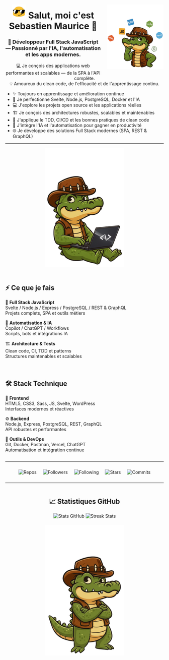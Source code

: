 <!-- ================== HEADER ================== -->
<div align="center">

<!-- Image du crocodile à droite sur grand écran -->
<img 
  src="https://raw.githubusercontent.com/sebastienmaurice/sebastienmaurice/refs/heads/main/dundee-croco-profil-right-1.png" 
  width="180" 
  alt="Crocodile Dundee"
  style="float:right; margin:0 0 10px 20px;">

<h1>
  <img src="https://raw.githubusercontent.com/sebastienmaurice/sebastienmaurice/refs/heads/main/blob-sunglasses.gif" 
       width="45" 
       alt="emoji-blob">
  Salut, moi c'est <strong>Sebastien Maurice</strong> 👋
</h1>

<h3>
  🚀 Développeur Full Stack JavaScript — Passionné par l'IA, l'automatisation et les apps modernes.
</h3>

</div>

<p align="center">
  💻 Je conçois des applications web performantes et scalables — de la SPA à l'API complète.<br>
  💡 Amoureux du clean code, de l'efficacité et de l'apprentissage continu.
</p>

<ul>
  <li>✨ Toujours en apprentissage et amélioration continue</li>
  <li>🌱 Je perfectionne Svelte, Node.js, PostgreSQL, Docker et l'IA</li>
  <li>💻 J'explore les projets open source et les applications réelles</li>
  <li>🏗️ Je conçois des architectures robustes, scalables et maintenables</li>
  <li>🧪 J'applique le TDD, CI/CD et les bonnes pratiques de clean code</li>
  <li>🤖 J'intègre l'IA et l'automatisation pour gagner en productivité</li>
  <li>🌐 Je développe des solutions Full Stack modernes (SPA, REST & GraphQL)</li>
</ul>

---

<!-- ⚡ Flex container responsive -->
<div style="display:flex; flex-wrap:wrap; justify-content:center; gap:20px;">

  <!-- Croco -->
  <div style="flex:1; min-width:250px; text-align:center;">
    <img src="https://raw.githubusercontent.com/sebastienmaurice/sebastienmaurice/main/croco-assis-2.png" width="250" alt="Croco Dundee">
  </div>

  <!-- Ce que je fais -->
  <div style="flex:2; min-width:250px;">
    <h2>⚡ Ce que je fais</h2>
    <p>🎯 <b>Full Stack JavaScript</b><br>Svelte / Node.js / Express / PostgreSQL / REST & GraphQL<br>Projets complets, SPA et outils métiers</p>
    <p>🤖 <b>Automatisation & IA</b><br>Copilot / ChatGPT / Workflows<br>Scripts, bots et intégrations IA</p>
    <p>🏗️ <b>Architecture & Tests</b><br>Clean code, CI, TDD et patterns<br>Structures maintenables et scalables</p>
  </div>

  <!-- Stack Technique -->
  <div style="flex:1.5; min-width:250px;">
    <h2>🛠️ Stack Technique</h2>
    <p>🎨 <b>Frontend</b><br>HTML5, CSS3, Sass, JS, Svelte, WordPress<br>Interfaces modernes et réactives</p>
    <p>⚙️ <b>Backend</b><br>Node.js, Express, PostgreSQL, REST, GraphQL<br>API robustes et performantes</p>
    <p>🧰 <b>Outils & DevOps</b><br>Git, Docker, Postman, Vercel, ChatGPT<br>Automatisation et intégration continue</p>
  </div>

</div>

---

<!-- 💎 Mini badges flex -->
<div style="display:flex; justify-content:center; gap:20px; flex-wrap:wrap; margin:25px 0;">
  <img src="https://img.shields.io/badge/Public%20Repos-12-blue?style=for-the-badge&logo=github" alt="Repos" />
  <img src="https://img.shields.io/badge/Followers-24-success?style=for-the-badge&logo=github" alt="Followers" />
  <img src="https://img.shields.io/badge/Following-18-orange?style=for-the-badge&logo=github" alt="Following" />
  <img src="https://img.shields.io/badge/Stars-37-yellow?style=for-the-badge&logo=starship" alt="Stars" />
  <img src="https://img.shields.io/badge/Commits-1.2k-purple?style=for-the-badge&logo=git" alt="Commits" />
</div>

---

<!-- 📈 Statistiques GitHub responsive -->
<div style="display:flex; flex-wrap:wrap; gap:20px; justify-content:center; align-items:flex-start;">

  <div style="flex:2; min-width:300px; text-align:center;">
    <h2>📈 Statistiques GitHub</h2>
    <img src="https://github-readme-stats.vercel.app/api?username=sebastienmaurice&show_icons=true&theme=tokyonight&hide_border=true&count_private=true" width="95%" alt="Stats GitHub">
    <img src="https://github-readme-streak-stats.herokuapp.com/?user=sebastienmaurice&theme=tokyonight&hide_border=true" width="95%" alt="Streak Stats">
  </div>

  <div style="flex:1; min-width:250px; text-align:center;">
    <img src="https://raw.githubusercontent.com/sebastienmaurice/sebastienmaurice/main/croco-dundee-debout-1.png" width="250" alt="Croco Dundee">
  </div>

</div>
